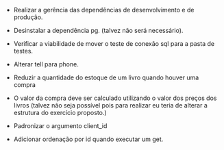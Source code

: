 - Realizar a gerência das dependências de desenvolvimento e de produção.

- Desinstalar a dependência pg. (talvez não será necessário).

- Verificar a viabilidade de mover o teste de conexão sql para a pasta de testes.

- Alterar tell para phone.

- Reduzir a quantidade do estoque de um livro quando houver uma compra

- O valor da compra deve ser calculado utilizando o valor dos preços dos livros (talvez não seja possível pois para realizar eu teria de alterar a estrutura do exercício proposto.)

- Padronizar o argumento client_id

- Adicionar ordenação por id quando executar um get.